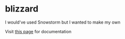 # blizzard

I would've used Snowstorm but I wanted to make my own

Visit [this page](https://pineapplerind.xyz/libraries/blizzard) for documentation